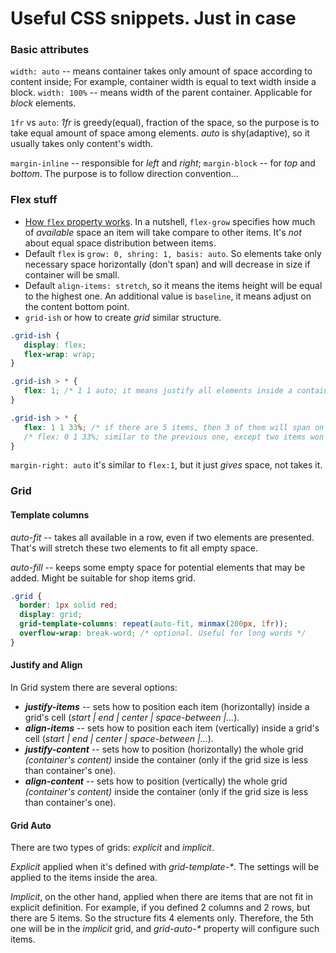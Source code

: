 # Useful CSS snippets. Just in case

### Basic attributes
`width: auto` -- means container takes only amount of space according to content inside; For example, container width is equal to text width inside a block.
`width: 100%` -- means width of the parent container. Applicable for _block_ elements.

`1fr` vs `auto`: _1fr_ is greedy(equal), fraction of the space, so the purpose is to take equal amount of space among elements. _auto_ is shy(adaptive), so it usually takes only content's width.

`margin-inline` -- responsible for _left_ and _right_; `margin-block` -- for _top_ and _bottom_. The purpose is to follow direction convention...

### Flex stuff

* [How `flex` property works](https://ishadeed.com/article/css-flex-property/). In a nutshell, `flex-grow` specifies how much of _available_ space an item will take compare to other items. It's _not_ about equal space distribution between items.
* Default `flex` is `grow: 0, shring: 1, basis: auto`. So elements take only necessary space horizontally (don't span) and will decrease in size if container will be small.
* Default `align-items: stretch`, so it means the items height will be equal to the highest one. An additional value is `baseline`, it means adjust on the content bottom point.
* `grid-ish` or how to create _grid_ similar structure.
```css
.grid-ish {
   display: flex;
   flex-wrap: wrap;
}

.grid-ish > * {
   flex: 1; /* 1 1 auto; it means justify all elements inside a container equally */
}

.grid-ish > * {
   flex: 1 1 33%; /* if there are 5 items, then 3 of them will span on the first line, the last two will be spanned equally on the next line */
   /* flex: 0 1 33%; similar to the previous one, except two items won't be justified along the line */
}
```

`margin-right: auto` it's similar to `flex:1`, but it just *gives* space, not takes it.

### Grid

#### Template columns
   _auto-fit_ -- takes all available in a row, even if two elements are presented. That's will stretch these two elements to fit all empty space.

   _auto-fill_ -- keeps some empty space for potential elements that may be added. Might be suitable for shop items grid.
```css
.grid {
  border: 1px solid red;
  display: grid;
  grid-template-columns: repeat(auto-fit, minmax(200px, 1fr));
  overflow-wrap: break-word; /* optional. Useful for long words */
}
```

#### Justify and Align
In Grid system there are several options:

* ***justify-items*** -- sets how to position each item (horizontally) inside a grid's cell (_start | end | center | space-between |..._).
* ***align-items*** -- sets how to position each item (vertically) inside a grid's cell (_start | end | center | space-between |..._).
* ***justify-content*** -- sets how to position (horizontally) the whole grid _(container's content)_ inside the container (only if the grid size is less than container's one).
* ***align-content*** -- sets how to position (vertically) the whole grid _(container's content)_ inside the container (only if the grid size is less than container's one).


#### Grid Auto

There are two types of grids: _explicit_ and _implicit_.

_Explicit_ applied when it's defined with _grid-template-*_. The settings will be applied to the items inside the area.

_Implicit_, on the other hand, applied when there are items that are not fit in explicit definition. For example, if you defined 2 columns and 2 rows, but there are 5 items. So the structure fits 4 elements only. Therefore, the 5th one will be in the _implicit_ grid, and _grid-auto-*_ property will configure such items.

